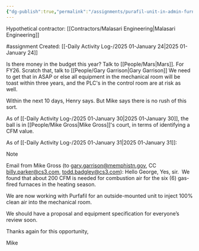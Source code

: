 ```yaml
---
{"dg-publish":true,"permalink":"/assignments/purafil-unit-in-admin-furnace-room-louvre/","noteIcon":"","created":"2025-01-24T14:50:12.332-06:00"}
---
```


Hypothetical contractor: [[Contractors/Malasari Engineering\|Malasari Engineering]] 

#assignment
Created: [[-Daily Activity Log-/2025 01-January 24\|2025 01-January 24]]

Is there money in the budget this year? Talk to [[People/Mars\|Mars]]. For FY26. Scratch that, talk to [[People/Gary Garrison\|Gary Garrison]]
We need to get that in ASAP or else all equipment in the mechanical room will be toast within three years, and the PLC's in the control room are at risk as well.

Within the next 10 days, Henry says. But Mike says there is no rush of this sort.

As of [[-Daily Activity Log-/2025 01-January 30\|2025 01-January 30]], the ball is in [[People/Mike Gross\|Mike Gross]]'s court, in terms of identifying a CFM value.

As of [[-Daily Activity Log-/2025 01-January 31\|2025 01-January 31]]:
	

> [!NOTE]
> Email from Mike Gross (to gary.garrison@memphistn.gov, CC billy.parker@cs3.com, todd.badgley@cs3.com):
Hello George,
> Yes, sir.  We found that about 200 CFM is needed for combustion air for the six (6) gas-fired furnaces in the heating season.
> 
> We are now working with Purfafil for an outside-mounted unit to inject 100% clean air into the mechanical room.
> 
> We should have a proposal and equipment specification for everyone’s review soon.
> 
> Thanks again for this opportunity,
> 
> Mike
